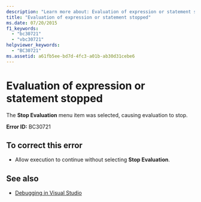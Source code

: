 ```yaml
---
description: "Learn more about: Evaluation of expression or statement stopped"
title: "Evaluation of expression or statement stopped"
ms.date: 07/20/2015
f1_keywords: 
  - "bc30721"
  - "vbc30721"
helpviewer_keywords: 
  - "BC30721"
ms.assetid: a61fb5ee-bd7d-4fc3-a01b-ab30d31cebe6
---
```

# Evaluation of expression or statement stopped

The **Stop Evaluation** menu item was selected, causing evaluation to stop.  
  
 **Error ID:** BC30721  
  
## To correct this error  
  
- Allow execution to continue without selecting **Stop Evaluation**.  
  
## See also

- [Debugging in Visual Studio](/visualstudio/debugger/debugger-feature-tour)

